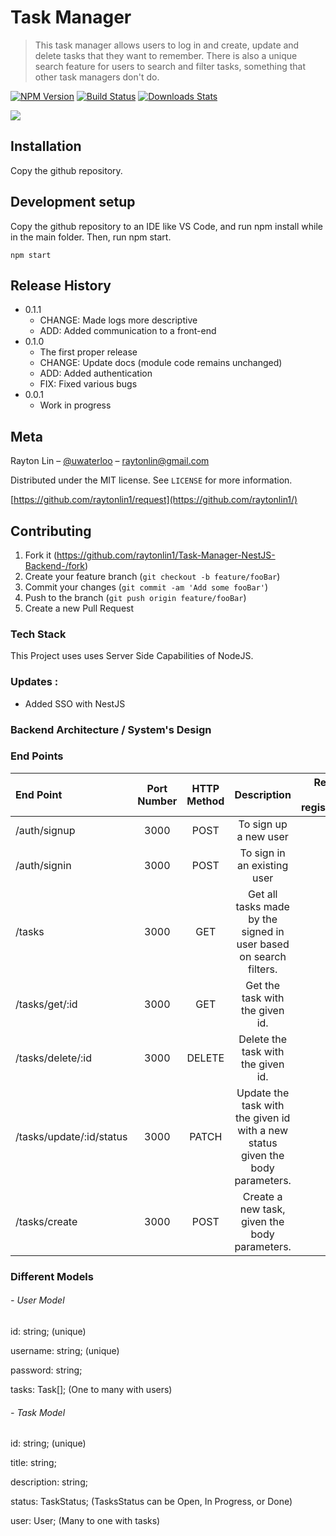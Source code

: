 # Task Manager
> This task manager allows users to log in and create, update and delete
tasks that they want to remember. There is also a unique search feature for users to search and filter tasks, something that other task managers don't do.

[![NPM Version][npm-image]][npm-url]
[![Build Status][travis-image]][travis-url]
[![Downloads Stats][npm-downloads]][npm-url]

![](header.png)

## Installation

Copy the github repository.

## Development setup

Copy the github repository to an IDE like VS Code, and run npm install
while in the main folder. Then, run npm start.

```
npm start
```

## Release History
* 0.1.1
    * CHANGE: Made logs more descriptive
    * ADD: Added communication to a front-end
* 0.1.0
    * The first proper release
    * CHANGE: Update docs (module code remains unchanged)
    * ADD: Added authentication
    * FIX: Fixed various bugs
* 0.0.1
    * Work in progress

## Meta

Rayton Lin – [@uwaterloo](https://twitter.com/uwaterloo) – raytonlin@gmail.com

Distributed under the MIT license. See ``LICENSE`` for more information.

[https://github.com/raytonlin1/request](https://github.com/raytonlin1/)

## Contributing

1. Fork it (<https://github.com/raytonlin1/Task-Manager-NestJS-Backend-/fork>)
2. Create your feature branch (`git checkout -b feature/fooBar`)
3. Commit your changes (`git commit -am 'Add some fooBar'`)
4. Push to the branch (`git push origin feature/fooBar`)
5. Create a new Pull Request

<!-- Markdown link & img dfn's -->
[npm-image]: https://img.shields.io/npm/v/datadog-metrics.svg?style=flat-square
[npm-url]: https://npmjs.org/package/datadog-metrics
[npm-downloads]: https://img.shields.io/npm/dm/datadog-metrics.svg?style=flat-square
[travis-image]: https://img.shields.io/travis/dbader/node-datadog-metrics/master.svg?style=flat-square
[travis-url]: https://travis-ci.org/dbader/node-datadog-metrics
[wiki]: https://github.com/yourname/yourproject/wiki

### Tech Stack
This Project uses uses Server Side Capabilities of NodeJS.       



### Updates :
- Added SSO with NestJS


### Backend Architecture / System's Design

### End Points
| End Point      |   Port Number | HTTP Method   |           Description                   |  Required User registration |
| :---            | :----:  |    :----:     |          :----:                           | ---:   |
| /auth/signup    | 3000 | POST          | To sign up a new user                        |  No |
| /auth/signin    | 3000 | POST          | To sign in an existing user                        |  No |
| /tasks    | 3000 | GET          | Get all tasks made by the signed in user based on search filters.                       |  Yes |
| /tasks/get/:id    | 3000 | GET          | Get the task with the given id.                      |  Yes |
| /tasks/delete/:id    | 3000 | DELETE          | Delete the task with the given id.                      |  Yes |
| /tasks/update/:id/status    | 3000 | PATCH          | Update the task with the given id with a new status given the body parameters.                      |  Yes |
| /tasks/create    | 3000 | POST          | Create a new task, given the body parameters.                    |  Yes |

### Different Models 

###### - User Model 
id: string; (unique) 

username: string; (unique)

password: string;

tasks: Task[]; (One to many with users)

###### - Task Model   
id: string; (unique)

title: string; 

description: string;

status: TaskStatus; (TasksStatus can be Open, In Progress, or Done)

user: User; (Many to one with tasks)
 

